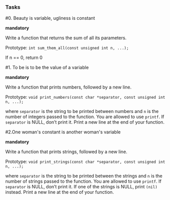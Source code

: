 ### Tasks

#0. Beauty is variable, ugliness is constant</span>

**mandatory**

Write a function that returns the sum of all its parameters.

Prototype: `int sum_them_all(const unsigned int n, ...);`

If n == 0, return 0

#1. To be is to be the value of a variable</span>

**mandatory**

Write a function that prints numbers, followed by a new line.

Prototype: `void print_numbers(const char *separator, const unsigned int n, ...);`

where `separator` is the string to be printed between numbers and `n` is the number of integers passed to the function. You are allowed to use `printf`. If `separator` is NULL, don’t print it. Print a new line at the end of your function.

#2.One woman's constant is another woman's variable</span>

**mandatory**

Write a function that prints strings, followed by a new line.

Prototype: `void print_strings(const char *separator, const unsigned int n, ...);`

where `separator` is the string to be printed between the strings and `n` is the number of strings passed to the function. You are allowed to use `printf`. If `separator` is NULL, don’t print it. If one of the strings is NULL, print `(nil)` instead. Print a new line at the end of your function.
